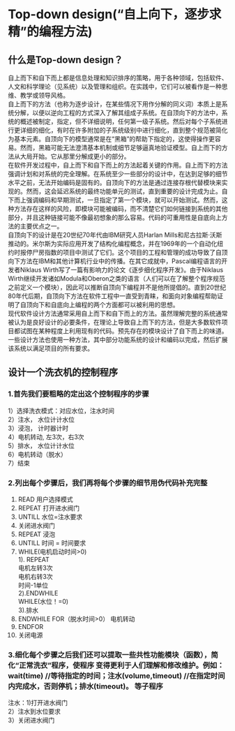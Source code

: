 # Top-down design(“自上向下，逐步求精”的编程方法)
## 什么是Top-down design？
自上而下和自下而上都是信息处理和知识排序的策略，用于各种领域，包括软件、人文和科学理论（见系统）以及管理和组织。在实践中，它们可以被看作是一种思维、教学或领导风格。          
自上而下的方法（也称为逐步设计，在某些情况下用作分解的同义词）本质上是系统分解，以便以逆向工程的方式深入了解其组成子系统。在自顶向下的方法中，系统的概述被制定，指定，但不详细说明，任何第一级子系统。然后对每个子系统进行更详细的细化，有时在许多附加的子系统级别中进行细化，直到整个规范被简化为基本元素。自顶向下的模型通常是在“黑箱”的帮助下指定的，这使得操作更容易。然而，黑箱可能无法澄清基本机制或细节足够逼真地验证模型。自上而下的方法从大局开始。它从那里分解成更小的部分。          
在软件开发过程中，自上而下和自下而上的方法起着关键的作用。自上而下的方法强调计划和对系统的完全理解。在系统至少一些部分的设计中，在达到足够的细节水平之前，无法开始编码是固有的。自顶向下的方法是通过连接存根代替模块来实现的。然而，这会延迟系统的最终功能单元的测试，直到重要的设计完成为止。自下而上强调编码和早期测试，一旦指定了第一个模块，就可以开始测试。然而，这种方法存在这样的风险，即模块可能被编码，而不清楚它们如何链接到系统的其他部分，并且这种链接可能不像最初想象的那么容易。代码的可重用性是自底向上方法的主要优点之一。      
自顶向下的设计是在20世纪70年代由IBM研究人员Harlan Mills和尼古拉斯·沃斯推动的。米尔斯为实际应用开发了结构化编程概念，并在1969年的一个自动化纽约时报停尸房指数的项目中测试了它们。这个项目的工程和管理的成功导致了自顶向下方法在IBM和其他计算机行业中的传播。在其它成就中，Pascal编程语言的开发者Niklaus Wirth写了一篇有影响力的论文《逐步细化程序开发》。由于Niklaus Wirth继续开发诸如Modula和Oberon之类的语言（人们可以在了解整个程序规范之前定义一个模块），因此可以推断自顶向下编程并不是他所提倡的。直到20世纪80年代后期，自顶向下方法在软件工程中一直受到青睐，和面向对象编程帮助证明了自顶向下和自底向上编程的两个方面都可以被利用的思想。                            
现代软件设计方法通常采用自上而下和自下而上的方法。虽然理解完整的系统通常被认为是良好设计的必要条件，在理论上导致自上而下的方法，但是大多数软件项目都试图在某种程度上利用现有的代码。预先存在的模块设计了自下而上的味道。一些设计方法也使用一种方法，其中部分功能系统的设计和编码以完成，然后扩展该系统以满足项目的所有要求。 
## 设计一个洗衣机的控制程序
### 1.首先我们要粗略的定出这个控制程序的步骤
1）选择洗衣模式：对应水位，注水时间      
2）注水， 水位计计水位    
3）浸泡， 计时器计时  
4）电机转动, 左3次，右3次         
5）排水， 水位计计水位         
6）电机转动（脱水）      
7）结束 
### 2.列出每个步骤后，我们再将每个步骤的细节用伪代码补充完整
1. READ 用户选择模式       
2. REPEAT 打开进水阀门         
3. UNTILL 水位=注水要求
4. 关闭进水阀门
5. REPEAT 浸泡
6. UNTILL 时间 = 时间要求
7. WHILE(电机启动时间>0)           
1). REPEAT  
电机左转3次  
电机右转3次    
时间-1单位   
2).ENDWHILE    
WHILE(水位！=0)   
3).排水     
8. ENDWHILE
FOR（脱水时间>0） 
电机转动
9. ENDFOR
10. 关闭电源      
### 3.细化每个步骤之后我们还可以提取一些共性功能模块（函数），简化“正常洗衣”程序，使程序 变得更利于人们理解和修改维护。例如： wait(time) //等待指定的时间；注水(volume,timeout) //在指定时间内完成水，否则停机；排水(timeout)。 等子程序
注水：1)打开进水阀门       
2）注水到水位要求     
3）关闭进水阀门